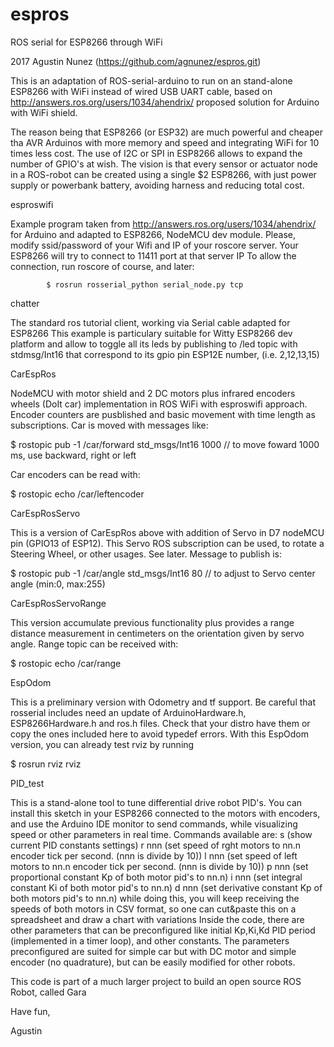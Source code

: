 # espros
ROS serial for ESP8266 through WiFi

2017 Agustin Nunez (https://github.com/agnunez/espros.git) 

This is an adaptation of ROS-serial-arduino to run on an stand-alone ESP8266 with WiFi
instead of wired USB UART cable, based on http://answers.ros.org/users/1034/ahendrix/
proposed solution for Arduino with WiFi shield.

The reason being that ESP8266 (or ESP32) are much powerful and cheaper tha AVR Arduinos
with more memory and speed and integrating WiFi for 10 times less cost. The use of I2C 
or SPI in ESP8266 allows to expand the number of GPIO's at wish. The vision is that 
every sensor or actuator node in a ROS-robot can be created using a single $2 ESP8266,
with just power supply or powerbank battery, avoiding harness and reducing total cost.

esproswifi  

Example program taken from http://answers.ros.org/users/1034/ahendrix/ for Arduino and
adapted to ESP8266, NodeMCU dev module. Please, modify ssid/password of your Wifi and 
IP of your roscore server. Your ESP8266 will try to connect to 11411 port at that server IP
To allow the connection, run roscore of course, and later:

            $ rosrun rosserial_python serial_node.py tcp

chatter

The standard ros tutorial client, working via Serial cable adapted for ESP8266
This example is particulary suitable for Witty ESP8266 dev platform and allow
to toggle all its leds by publishing to /led topic with stdmsg/Int16 that 
correspond to its gpio pin ESP12E number, (i.e. 2,12,13,15)

CarEspRos

NodeMCU with motor shield and 2 DC motors plus infrared encoders wheels (DoIt car) implementation in ROS WiFi
with esproswifi approach. Encoder counters are pusblished and basic movement with time length as subscriptions.
Car is moved with messages like: 

$ rostopic pub -1 /car/forward std_msgs/Int16 1000 // to move foward 1000 ms, use backward, right or left

Car encoders can be read with:

$ rostopic echo /car/leftencoder

CarEspRosServo

This is a version of CarEspRos above with addition of Servo in D7 nodeMCU pin (GPIO13 of ESP12). This Servo
ROS subscription can be used, to rotate a Steering Wheel, or other usages. See later. Message to publish is:

$ rostopic pub -1 /car/angle std_msgs/Int16 80  // to adjust to Servo center angle (min:0, max:255)

CarEspRosServoRange

This version accumulate previous functionality plus provides a range distance measurement in centimeters
on the orientation given by servo angle. Range topic can be received with:

$ rostopic echo /car/range

EspOdom

This is a preliminary version with Odometry and tf support. Be careful that rosserial includes need
an update of ArduinoHardware.h, ESP8266Hardware.h and ros.h files. Check that your distro have them
or copy the ones included here to avoid typedef errors. With this EspOdom version, you can already
test rviz by running

$ rosrun rviz rviz

PID_test

This is a stand-alone tool to tune differential drive robot PID's. You can install this sketch in your ESP8266 connected to the motors with encoders, and use the Arduino IDE monitor to send commands, while visualizing speed or other parameters in real time.
Commands available are:
  s     (show current PID constants settings)
  r nnn (set speed of rght motors to nn.n encoder tick per second. (nnn is divide by 10))
  l nnn (set speed of left motors to nn.n encoder tick per second. (nnn is divide by 10))
  p nnn (set proportional constant Kp of both motor pid's to nn.n)
  i nnn (set integral constant Ki of both motor pid's to nn.n)
  d nnn (set derivative constant Kp of both motors pid's to nn.n)
while doing this, you will keep receiving the speeds of both motors in CSV format, so one can cut&paste this on a spreadsheet and draw a chart with variations
Inside the code, there are other parameters that can be preconfigured like initial Kp,Ki,Kd PID period (implemented in a timer loop), and other constants.
The parameters preconfigured are suited for simple car but with DC motor and simple encoder (no quadrature), but can be easily modified for other robots.


This code is part of a much larger project to build an open source ROS Robot, called Gara

Have fun,

Agustin

